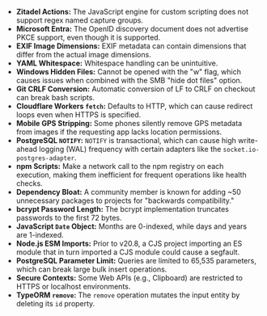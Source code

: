 *   **Zitadel Actions:** The JavaScript engine for custom scripting does not support regex named capture groups.
*   **Microsoft Entra:** The OpenID discovery document does not advertise PKCE support, even though it is supported.
*   **EXIF Image Dimensions:** EXIF metadata can contain dimensions that differ from the actual image dimensions.
*   **YAML Whitespace:** Whitespace handling can be unintuitive.
*   **Windows Hidden Files:** Cannot be opened with the "w" flag, which causes issues when combined with the SMB "hide dot files" option.
*   **Git CRLF Conversion:** Automatic conversion of LF to CRLF on checkout can break bash scripts.
*   **Cloudflare Workers `fetch`:** Defaults to HTTP, which can cause redirect loops even when HTTPS is specified.
*   **Mobile GPS Stripping:** Some phones silently remove GPS metadata from images if the requesting app lacks location permissions.
*   **PostgreSQL `NOTIFY`:** `NOTIFY` is transactional, which can cause high write-ahead logging (WAL) frequency with certain adapters like the `socket.io-postgres-adapter`.
*   **npm Scripts:** Make a network call to the npm registry on each execution, making them inefficient for frequent operations like health checks.
*   **Dependency Bloat:** A community member is known for adding ~50 unnecessary packages to projects for "backwards compatibility."
*   **bcrypt Password Length:** The bcrypt implementation truncates passwords to the first 72 bytes.
*   **JavaScript `Date` Object:** Months are 0-indexed, while days and years are 1-indexed.
*   **Node.js ESM Imports:** Prior to v20.8, a CJS project importing an ES module that in turn imported a CJS module could cause a segfault.
*   **PostgreSQL Parameter Limit:** Queries are limited to 65,535 parameters, which can break large bulk insert operations.
*   **Secure Contexts:** Some Web APIs (e.g., Clipboard) are restricted to HTTPS or localhost environments.
*   **TypeORM `remove`:** The `remove` operation mutates the input entity by deleting its `id` property.
